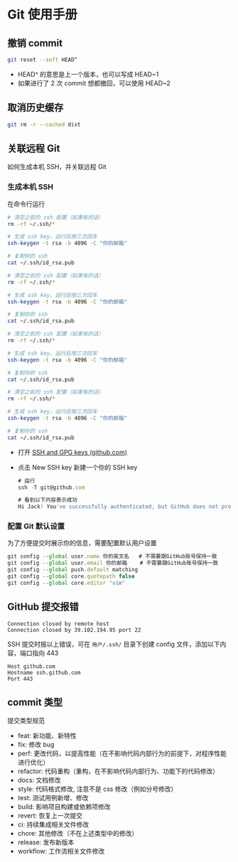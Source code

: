 # Git 使用手册

## 撤销 commit

```bash
git reset --soft HEAD^
```

- HEAD^ 的意思是上一个版本，也可以写成 HEAD~1
- 如果进行了 2 次 commit 想都撤回，可以使用 HEAD~2


## 取消历史缓存

```bash
git rm -r --cached dist
```

## 关联远程 Git

如何生成本机 SSH，并关联远程 Git

### 生成本机 SSH

在命令行运行

```bash
# 清空之前的 ssh 配置（如果有的话）
rm -rf ~/.ssh/*

# 生成 ssh key，运行后按三次回车
ssh-keygen -t rsa -b 4096 -C "你的邮箱"

# 复制你的 ssh
cat ~/.ssh/id_rsa.pub
```

```bash
# 清空之前的 ssh 配置（如果有的话）
rm -rf ~/.ssh/*

# 生成 ssh key，运行后按三次回车
ssh-keygen -t rsa -b 4096 -C "你的邮箱"

# 复制你的 ssh
cat ~/.ssh/id_rsa.pub
```

```bash
# 清空之前的 ssh 配置（如果有的话）
rm -rf ~/.ssh/*

# 生成 ssh key，运行后按三次回车
ssh-keygen -t rsa -b 4096 -C "你的邮箱"

# 复制你的 ssh
cat ~/.ssh/id_rsa.pub
```

```bash
# 清空之前的 ssh 配置（如果有的话）
rm -rf ~/.ssh/*

# 生成 ssh key，运行后按三次回车
ssh-keygen -t rsa -b 4096 -C "你的邮箱"

# 复制你的 ssh
cat ~/.ssh/id_rsa.pub
```

- 打开 [SSH and GPG keys (github.com)](https://github.com/settings/keys)
- 点击 New SSH key 新建一个你的 SSH key
    
    ```jsx
    # 运行
    ssh -T git@github.com
    
    # 看到以下内容表示成功
    Hi Jack! You've successfully authenticated, but GitHub does not provide shell access.
    ```

### 配置 Git 默认设置

为了方便提交时展示你的信息，需要配置默认用户设置

```jsx
git config --global user.name 你的英文名   # 不需要跟GitHub账号保持一致
git config --global user.email 你的邮箱    # 不需要跟GitHub账号保持一致
git config --global push.default matching
git config --global core.quotepath false
git config --global core.editor "vim"
```

## GitHub 提交报错

```tsx
Connection closed by remote host
Connection closed by 39.102.194.95 port 22
```

SSH 提交时报以上错误，可在 `用户/.ssh/` 目录下创建 config 文件，添加以下内容，端口指向 443

```tsx
Host github.com
Hostname ssh.github.com
Port 443
```

## commit 类型

提交类型规范

- feat: 新功能、新特性
- fix: 修改 bug
- perf: 更改代码，以提高性能（在不影响代码内部行为的前提下，对程序性能进行优化）
- refactor: 代码重构（重构，在不影响代码内部行为、功能下的代码修改）
- docs: 文档修改
- style: 代码格式修改, 注意不是 css 修改（例如分号修改）
- test: 测试用例新增、修改
- build: 影响项目构建或依赖项修改
- revert: 恢复上一次提交
- ci: 持续集成相关文件修改
- chore: 其他修改（不在上述类型中的修改）
- release: 发布新版本
- workflow: 工作流相关文件修改